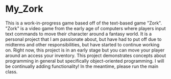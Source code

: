 # My_Zork
This is a work-in-progress game based off of the text-based game "Zork".  "Zork" is a video game from the early age of computers where players input text commands to move their character around a fantasy world.  It is a personal project that I am passionate about, but have had to put off due to midterms and other responsibilities, but have started to continue working on.  Right now, this project is in an early stage but you can move your player around an access your inventory.  This project demonstrates concepts about programming in general but specifically object-oriented programming.  I will be continually adding functionality!  In the meantime, please run the main class. 
